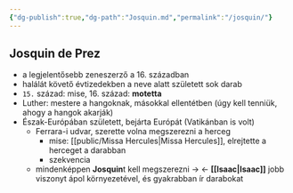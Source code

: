 ```yaml
---
{"dg-publish":true,"dg-path":"Josquin.md","permalink":"/josquin/"}
---
```


## Josquin de Prez

-   a legjelentősebb zeneszerző a 16. században
-   halálát követő évtizedekben a neve alatt született sok darab
-   `15.`  század: mise, 16. század: **motetta**
-   Luther: mestere a hangoknak, másokkal ellentétben (úgy kell tenniük, ahogy a hangok akarják)
-   Észak-Európában született, bejárta Európát (Vatikánban is volt)
	-   Ferrara-i udvar, szerette volna megszerezni a herceg
		-   mise: [[public/Missa Hercules\|Missa Hercules]], elrejtette a herceget a darabban
		-   szekvencia
	-   mindenképpen **Josquin**t kell megszerezni -> <- **[[Isaac\|Isaac]]** jobb viszonyt ápol környezetével, és gyakrabban ír darabokat
